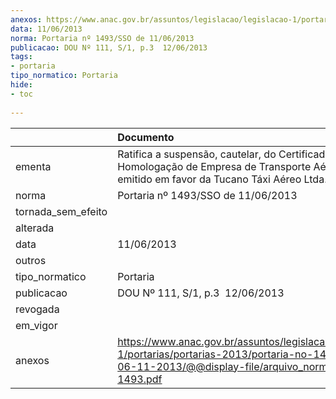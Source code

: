 ```yaml
---
anexos: https://www.anac.gov.br/assuntos/legislacao/legislacao-1/portarias/portarias-2013/portaria-no-1493-sso-de-06-11-2013/@@display-file/arquivo_norma/PA2013-1493.pdf
data: 11/06/2013
norma: Portaria nº 1493/SSO de 11/06/2013
publicacao: DOU Nº 111, S/1, p.3  12/06/2013
tags:
- portaria
tipo_normatico: Portaria
hide: 
- toc 
 
---
```


|                    | Documento                                                                                                                                                         |
|:-------------------|:------------------------------------------------------------------------------------------------------------------------------------------------------------------|
| ementa             | Ratifica a suspensão, cautelar, do Certificado de Homologação de Empresa de Transporte Aéreo (CHETA), emitido em favor da Tucano Táxi Aéreo Ltda.                 |
| norma              | Portaria nº 1493/SSO de 11/06/2013                                                                                                                                |
| tornada_sem_efeito |                                                                                                                                                                   |
| alterada           |                                                                                                                                                                   |
| data               | 11/06/2013                                                                                                                                                        |
| outros             |                                                                                                                                                                   |
| tipo_normatico     | Portaria                                                                                                                                                          |
| publicacao         | DOU Nº 111, S/1, p.3  12/06/2013                                                                                                                                  |
| revogada           |                                                                                                                                                                   |
| em_vigor           |                                                                                                                                                                   |
| anexos             | https://www.anac.gov.br/assuntos/legislacao/legislacao-1/portarias/portarias-2013/portaria-no-1493-sso-de-06-11-2013/@@display-file/arquivo_norma/PA2013-1493.pdf |